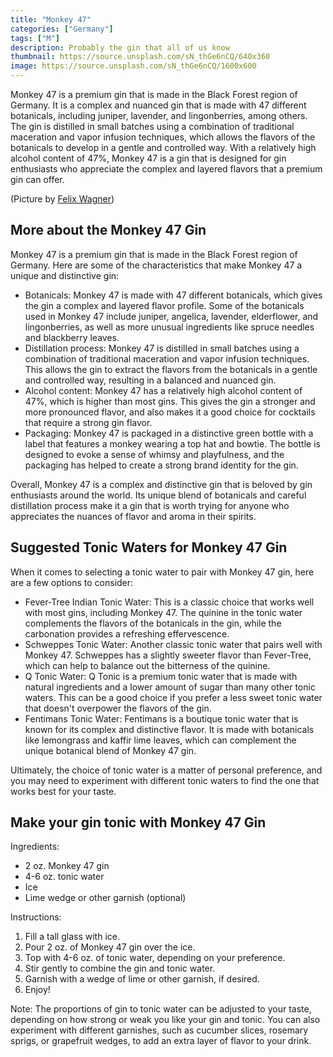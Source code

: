 ```yaml
---
title: "Monkey 47"
categories: ["Germany"]
tags: ["M"]
description: Probably the gin that all of us know
thumbnail: https://source.unsplash.com/sN_thGe6nCQ/640x360
image: https://source.unsplash.com/sN_thGe6nCQ/1600x600
---
```


Monkey 47 is a premium gin that is made in the Black Forest region of Germany. It is a complex and nuanced gin that is made with 47 different botanicals, including juniper, lavender, and lingonberries, among others. The gin is distilled in small batches using a combination of traditional maceration and vapor infusion techniques, which allows the flavors of the botanicals to develop in a gentle and controlled way. With a relatively high alcohol content of 47%, Monkey 47 is a gin that is designed for gin enthusiasts who appreciate the complex and layered flavors that a premium gin can offer.

(Picture by [Felix Wagner](https://unsplash.com/it/foto/sN_thGe6nCQ))

## More about the Monkey 47 Gin

Monkey 47 is a premium gin that is made in the Black Forest region of Germany. Here are some of the characteristics that make Monkey 47 a unique and distinctive gin:

- Botanicals: Monkey 47 is made with 47 different botanicals, which gives the gin a complex and layered flavor profile. Some of the botanicals used in Monkey 47 include juniper, angelica, lavender, elderflower, and lingonberries, as well as more unusual ingredients like spruce needles and blackberry leaves.
- Distillation process: Monkey 47 is distilled in small batches using a combination of traditional maceration and vapor infusion techniques. This allows the gin to extract the flavors from the botanicals in a gentle and controlled way, resulting in a balanced and nuanced gin.
- Alcohol content: Monkey 47 has a relatively high alcohol content of 47%, which is higher than most gins. This gives the gin a stronger and more pronounced flavor, and also makes it a good choice for cocktails that require a strong gin flavor.
- Packaging: Monkey 47 is packaged in a distinctive green bottle with a label that features a monkey wearing a top hat and bowtie. The bottle is designed to evoke a sense of whimsy and playfulness, and the packaging has helped to create a strong brand identity for the gin.

Overall, Monkey 47 is a complex and distinctive gin that is beloved by gin enthusiasts around the world. Its unique blend of botanicals and careful distillation process make it a gin that is worth trying for anyone who appreciates the nuances of flavor and aroma in their spirits.

## Suggested Tonic Waters for Monkey 47 Gin

When it comes to selecting a tonic water to pair with Monkey 47 gin, here are a few options to consider:

- Fever-Tree Indian Tonic Water: This is a classic choice that works well with most gins, including Monkey 47. The quinine in the tonic water complements the flavors of the botanicals in the gin, while the carbonation provides a refreshing effervescence.
- Schweppes Tonic Water: Another classic tonic water that pairs well with Monkey 47. Schweppes has a slightly sweeter flavor than Fever-Tree, which can help to balance out the bitterness of the quinine.
- Q Tonic Water: Q Tonic is a premium tonic water that is made with natural ingredients and a lower amount of sugar than many other tonic waters. This can be a good choice if you prefer a less sweet tonic water that doesn't overpower the flavors of the gin.
- Fentimans Tonic Water: Fentimans is a boutique tonic water that is known for its complex and distinctive flavor. It is made with botanicals like lemongrass and kaffir lime leaves, which can complement the unique botanical blend of Monkey 47 gin.

Ultimately, the choice of tonic water is a matter of personal preference, and you may need to experiment with different tonic waters to find the one that works best for your taste.

## Make your gin tonic with Monkey 47 Gin

Ingredients:

- 2 oz. Monkey 47 gin
- 4-6 oz. tonic water
- Ice
- Lime wedge or other garnish (optional)

Instructions:

1. Fill a tall glass with ice.
2. Pour 2 oz. of Monkey 47 gin over the ice.
3. Top with 4-6 oz. of tonic water, depending on your preference.
4. Stir gently to combine the gin and tonic water.
5. Garnish with a wedge of lime or other garnish, if desired.
6. Enjoy!

Note: The proportions of gin to tonic water can be adjusted to your taste, depending on how strong or weak you like your gin and tonic. You can also experiment with different garnishes, such as cucumber slices, rosemary sprigs, or grapefruit wedges, to add an extra layer of flavor to your drink.